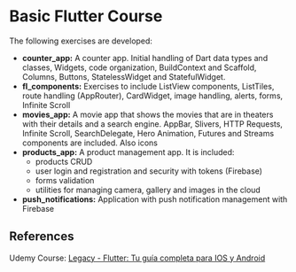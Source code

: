 # Basic Flutter Course
The following exercises are developed:
- **counter_app:** A counter app. Initial handling of Dart data types and classes, Widgets, code organization, BuildContext and Scaffold, Columns, Buttons, StatelessWidget and StatefulWidget.
- **fl_components:** Exercises to include ListView components, ListTiles, route handling (AppRouter), CardWidget, image handling, alerts, forms, Infinite Scroll
- **movies_app:** A movie app that shows the movies that are in theaters with their details and a search engine. AppBar, Slivers, HTTP Requests, Infinite Scroll, SearchDelegate, Hero Animation, Futures and Streams components are included. Also icons
- **products_app:** A product management app. It is included:
  - products CRUD
  - user login and registration and security with tokens (Firebase)
  - forms validation
  - utilities for managing camera, gallery and images in the cloud
- **push_notifications:** Application with push notification management with Firebase

## References
Udemy Course: [Legacy - Flutter: Tu guía completa para IOS y Android](https://www.udemy.com/course/flutter-ios-android-fernando-herrera/)
